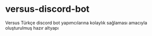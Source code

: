 # versus-discord-bot
Versus Türkçe discord bot yapımcılarına kolaylık sağlaması amacıyla oluşturulmuş hazır altyapı
